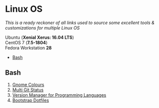 Linux OS
======================

*This is a ready reckoner of all links used to source some excellent tools & customizations for multiple Linux OS* 

Ubuntu (**Xenial Xerus: 16.04 LTS**)    
CentOS 7 (**7.5-1804**)    
Fedora Workstation **28**    

- [Bash](#Bash)


## Bash

1. [Gnome Colours](https://github.com/Mayccoll/Gogh)
2. [Multi Git Status](https://github.com/fboender/multi-git-status)
3. [Version Manager for Programming Languages](https://asdf-vm.com)
4. [Bootstrap Dotfiles](https://github.com/anishathalye/dotbot)